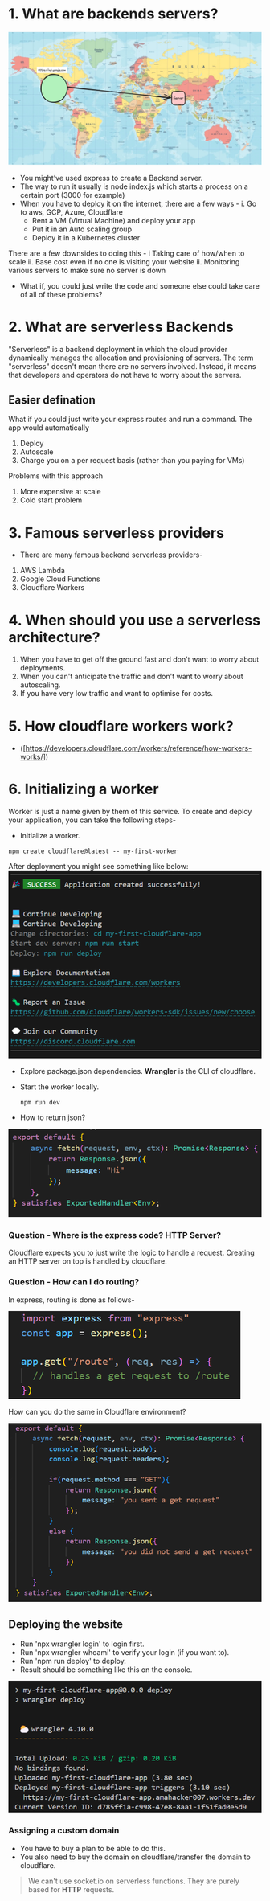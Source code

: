 # 1. **What are backends servers?**

![alt text](image.png)

- You might’ve used express to create a Backend server.
- The way to run it usually is node index.js which starts a process on a certain port (3000 for example)
- When you have to deploy it on the internet, there are a few ways - 
i. Go to aws, GCP, Azure, Cloudflare
    - Rent a VM (Virtual Machine) and deploy your app
    - Put it in an Auto scaling group
    - Deploy it in a Kubernetes cluster
 
There are a few downsides to doing this - 
    i Taking care of how/when to scale 
    ii. Base cost even if no one is visiting your website
    ii. Monitoring various servers to make sure no server is down

- What if, you could just write the code and someone else could take care of all of these problems?

# 2. **What are serverless Backends**

"Serverless" is a backend deployment in which the cloud provider dynamically manages the allocation and provisioning of servers. The term "serverless" doesn't mean there are no servers involved. Instead, it means that developers and operators do not have to worry about the servers.
 
## Easier defination
What if you could just write your express routes and run a command. The app would automatically 
1. Deploy
2. Autoscale
3. Charge you on a per request basis (rather than you paying for VMs)
 
Problems with this approach
1. More expensive at scale
2. Cold start problem

# 3. **Famous serverless providers**

- There are many famous backend serverless providers-
1. AWS Lambda
2. Google Cloud Functions
3. Cloudflare Workers

# 4. **When should you use a serverless architecture?**

1. When you have to get off the ground fast and don't want to worry about deployments.
2. When you can't anticipate the traffic and don't want to worry about autoscaling.
3. If you have very low traffic and want to optimise for costs.

# 5. **How cloudflare workers work?**

- ([https://developers.cloudflare.com/workers/reference/how-workers-works/])

# 6. **Initializing a worker**

Worker is just a name given by them of this service.
To create and deploy your application, you can take the following steps-
- Initialize a worker.

```
npm create cloudflare@latest -- my-first-worker
```

After deployment you might see something like below:
![alt text](image-3.png)

- Explore package.json dependencies.
    **Wrangler** is the CLI of cloudflare.

- Start the worker locally.
    ```
    npm run dev
    ```
- How to return json?

![alt text](image-4.png)

### Question - Where is the express code? HTTP Server?

Cloudflare expects you to just write the logic to handle a request.
Creating an HTTP server on top is handled by cloudflare.

### Question - How can I do routing?
In express, routing is done as follows-

![alt text](image-1.png)


How can you do the same in Cloudflare environment?

![alt text](image-5.png)


## Deploying the website
- Run 'npx wrangler login' to login first.
- Run 'npx wrangler whoami' to verify your login (if you want to).
- Run 'npm run deploy' to deploy.
- Result should be something like this on the console.

![alt text](image-6.png)


### Assigning a custom domain

- You have to buy a plan to be able to do this.
- You also need to buy the domain on cloudflare/transfer the domain to cloudflare.

>We can't use socket.io on serverless functions. They are purely based for **HTTP** requests.